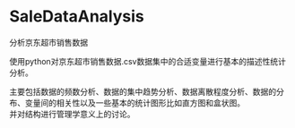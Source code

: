 # SaleDataAnalysis
分析京东超市销售数据

使用python对京东超市销售数据.csv数据集中的合适变量进行基本的描述性统计分析。

主要包括数据的频数分析、数据的集中趋势分析、数据离散程度分析、数据的分布、变量间的相关性以及一些基本的统计图形比如直方图和盒状图。  
并对结构进行管理学意义上的讨论。